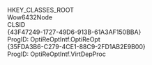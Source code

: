 HKEY_CLASSES_ROOT<br />
    Wow6432Node<br />
        CLSID<br />
            {43F47249-1727-49D6-913B-61A3AF150BBA}<br />
                ProgID: OptiReOptIntf.OptiReOpt<br />
            {35FDA3B6-C279-4CE1-88C9-2FD1AB2E9B00}<br />
                ProgID: OptiReOptIntf.VirtDepProc<br />
